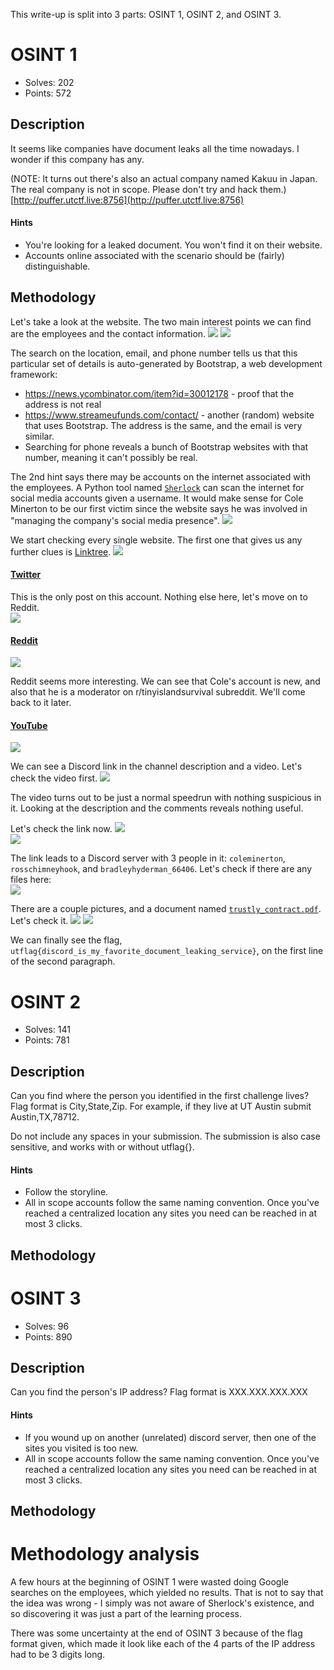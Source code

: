 This write-up is split into 3 parts: OSINT 1, OSINT 2, and OSINT 3.
# OSINT 1
- Solves: 202
- Points: 572
## Description
It seems like companies have document leaks all the time nowadays. I wonder if this company has any.

(NOTE: It turns out there's also an actual company named Kakuu in Japan. The real company is not in scope. Please don't try and hack them.)
[http://puffer.utctf.live:8756](http://puffer.utctf.live:8756)
#### Hints
- You're looking for a leaked document. You won't find it on their website.
- Accounts online associated with the scenario should be (fairly) distinguishable.
## Methodology
Let's take a look at the website. The two main interest points we can find are the employees and the contact information.
<img src="media/osint/employees.png">
<img src="media/osint/address.png">

The search on the location, email, and phone number tells us that this particular set of details is auto-generated by Bootstrap, a web development framework:
- https://news.ycombinator.com/item?id=30012178 - proof that the address is not real
- https://www.streameufunds.com/contact/ - another (random) website that uses Bootstrap. The address is the same, and the email is very similar.
- Searching for phone reveals a bunch of Bootstrap websites with that number, meaning it can't possibly be real.

The 2nd hint says there may be accounts on the internet associated with the employees. A Python tool named [`Sherlock`](https://github.com/sherlock-project/sherlock) can scan the internet for social media accounts given a username. It would make sense for Cole Minerton to be our first victim since the website says he was involved in "managing the company's social media presence".
<img src="media/osint/cole-sherlock.png">  

We start checking every single website. The first one that gives us any further clues is [Linktree](https://linktr.ee/ColeMinerton).
<img src="media/osint/cole-linktree.png">
#### [Twitter](https://twitter.com/coleminerton)
This is the only post on this account. Nothing else here, let's move on to Reddit.  
<img src="media/osint/cole-twitter.png">
#### [Reddit](https://old.reddit.com/user/coleminerton)
<img src="media/osint/cole-reddit.png">

Reddit seems more interesting. We can see that Cole's account is new, and also that he is a moderator on r/tinyislandsurvival subreddit. We'll come back to it later.
#### [YouTube](https://www.youtube.com/@ColeMinerton)
<img src="media/osint/cole-youtube.png">  

We can see a Discord link in the channel description and a video. Let's check the video first.
<img src="media/osint/youtube-video.png">  

The video turns out to be just a normal speedrun with nothing suspicious in it. Looking at the description and the comments reveals nothing useful. 

Let's check the link now.
<img src="media/osint/discord1.png">  
<img src="media/osint/discord2.png">

The link leads to a Discord server with 3 people in it: `coleminerton`, `rosschimneyhook`, and `bradleyhyderman_66406`. Let's check if there are any files here:  
<img src="media/osint/discord-files.png">  

There are a couple pictures, and a document named [`trustly_contract.pdf`](media/osint/trustly_contract.pdf). Let's check it.
<img src="media/osint/contract-1.png">
<img src="media/osint/contract-2.png">

We can finally see the flag, `utflag{discord_is_my_favorite_document_leaking_service}`, on the first line of the second paragraph.
# OSINT 2
- Solves: 141
- Points: 781
## Description
Can you find where the person you identified in the first challenge lives? Flag format is City,State,Zip. For example, if they live at UT Austin submit Austin,TX,78712.

Do not include any spaces in your submission. The submission is also case sensitive, and works with or without utflag{}.
#### Hints
- Follow the storyline.
- All in scope accounts follow the same naming convention. Once you've reached a centralized location any sites you need can be reached in at most 3 clicks.
## Methodology
# OSINT 3
- Solves: 96
- Points: 890
## Description
Can you find the person's IP address? Flag format is XXX.XXX.XXX.XXX
#### Hints
- If you wound up on another (unrelated) discord server, then one of the sites you visited is too new.
- All in scope accounts follow the same naming convention. Once you've reached a centralized location any sites you need can be reached in at most 3 clicks.
## Methodology
# Methodology analysis
A few hours at the beginning of OSINT 1 were wasted doing Google searches on the employees, which yielded no results. That is not to say that the idea was wrong - I simply was not aware of Sherlock's existence, and so discovering it was just a part of the learning process.

There was some uncertainty at the end of OSINT 3 because of the flag format given, which made it look like each of the 4 parts of the IP address had to be 3 digits long.